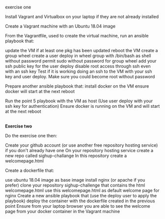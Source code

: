 exercise one

Install Vagrant and Virtualbox on your laptop if they are not already installed

Create a Vagrant machine with an Ubuntu 18.04 image

From the Vagrantfile, used to create the virtual machine, run an ansible playbook that:

update the VM
if at least one pkg has been updated reboot the VM
create a group wheel
create a user deploy in wheel group with /bin/bash as shell without password
permit sudo without password for group wheel
add your ssh public key for the user deploy
disable root access through ssh even with an ssh key
Test if it is working doing an ssh to the VM with your ssh key and user deploy. Make sure you could become root without password

Prepare another ansible playbook that:
install docker on the VM
ensure docker will start at the next reboot

Run the point 5 playbook with the VM as host (Use user deploy with your ssh key for authentication)
Ensure docker is running on the VM and will start at the next reboot
<br><br>

<b>Exercise two</b>

Do the exercise one then:

Create your github account (or use another free repository hosting service) if you don't already have one
On your repository hosting service create a new repo called sighup-challange
In this repository create a welcomepage.html

Create a dockerfile that:

use ubuntu 18.04 image as base image
install nginx (or apache if you prefer)
clone your repository sighup-challenge that contains the html welcomepage.html
use this welcomepage.html as default welcome page for nginx
Create a new ansible playbook that (use the deploy user to apply the playbook) deploy the container with the dockerfile created in the previous point
Ensure from your laptop browser you are able to see the welcome page from your docker container in the Vagrant machine
